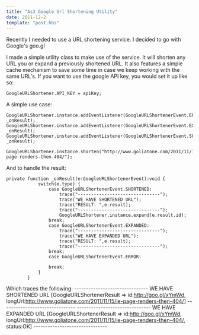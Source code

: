 ```yaml
---
title: "As3 Google Url Shortening Utility"
date: 2011-12-2
template: "post.hbs"
---
```


Recently I needed to use a URL shortening service. I decided to go with Google's goo.gl

I made a simple utility class to make use of the service. It will shorten any URL you or expand a previously shortened URL.
It also features a simple cache mechanism to save some time in case we keep working with the same URL's.
If you want to use the google API key, you would set it up like so:

`GoogleURLShortener.API_KEY = apiKey;`

A simple use case:

    GoogleURLShortener.instance.addEventListener(GoogleURLShortenerEvent.ERROR, _onResult);
    GoogleURLShortener.instance.addEventListener(GoogleURLShortenerEvent.EXPANDED, _onResult);
    GoogleURLShortener.instance.addEventListener(GoogleURLShortenerEvent.SHORTENED, _onResult);
    		
    GoogleURLShortener.instance.shorten("http://www.goliatone.com/2011/11/15/ie-page-renders-then-404/");

And to handle the result:

    private function _onResult(e:GoogleURLShortenerEvent):void {
    			switch(e.type) {
    				case GoogleURLShortenerEvent.SHORTENED:
    					trace("-------------------------------");
    					trace("WE HAVE SHORTENED URL");
    					trace("RESULT: ",e.result);
    					trace("-------------------------------");
    					GoogleURLShortener.instance.expand(e.result.id);
    				break;
    				case GoogleURLShortenerEvent.EXPANDED:
    					trace("-------------------------------");
    					trace("WE HAVE EXPANDED URL");
    					trace("RESULT: ",e.result);
    					trace("-------------------------------");
    				break;
    				case GoogleURLShortenerEvent.ERROR:
    					
    				break;
    			}
    		}

Which traces the following:
	-------------------------------
    WE HAVE SHORTENED URL
	[GoogleURLShortenerResult => id:http://goo.gl/xYmWd, longUrl:http://www.goliatone.com/2011/11/15/ie-page-renders-then-404/]
    -------------------------------
    -------------------------------
    WE HAVE EXPANDED URL
    [GoogleURLShortenerResult => id:http://goo.gl/xYmWd, longUrl:http://www.goliatone.com/2011/11/15/ie-page-renders-then-404/, status:OK]
	-------------------------------

